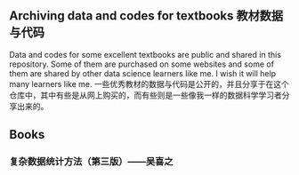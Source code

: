 ## Archiving data and codes for textbooks 教材数据与代码


Data and codes for some excellent textbooks are public and shared in this repository. Some of them are purchased on some websites and some of them are shared by other data science learners like me. I wish it will help many learners like me.
一些优秀教材的数据与代码是公开的，并且分享于在这个仓库中，其中有些是从网上购买的，而有些则是一些像我一样的数据科学学习者分享出来的。

## Books
### 复杂数据统计方法（第三版）——吴喜之

###
